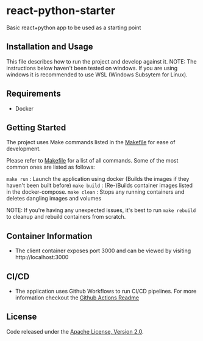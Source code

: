# react-python-starter

Basic react+python app to be used as a starting point

## Installation and Usage

This file describes how to run the project and develop against it.
NOTE: The instructions below haven't been tested on windows. If you are using windows
it is recommended to use WSL (Windows Subsytem for Linux).

## Requirements

- Docker

## Getting Started

The project uses Make commands listed in the [Makefile](Makefile) for ease of development.

Please refer to [Makefile](Makefile) for a list of all commands. Some of the most common ones are listed as follows:

`make run` : Launch the application using docker (Builds the images if they haven't been built before)
`make build` : (Re-)Builds container images listed in the docker-compose.
`make clean` : Stops any running containers and deletes dangling images and volumes

NOTE: If you're having any unexpected issues, it's best to run `make rebuild` to cleanup and rebuild containers from scratch.

## Container Information

- The client container exposes port 3000 and can be viewed by visiting http://localhost:3000

## CI/CD

- The application uses Github Workflows to run CI/CD pipelines. For more information checkout the [Github Actions Readme](.github/workflows/README.md)

## License

Code released under the [Apache License, Version 2.0](LICENSE).
